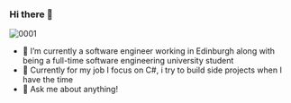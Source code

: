### Hi there 👋

![0001]([https://user-images.githubusercontent.com/55937209/229310276-f500ff3c-a5c8-40ce-8f58-5b2cdeb0d6f6.gif](https://media1.tenor.com/m/HYBKG4ZNb5AAAAAC/everything-is-fine-itsfine.gif))


- 🌱 I’m currently a software engineer working in Edinburgh along with being a full-time software engineering university student
- 🚀 Currently for my job I focus on C#, i try to build side projects when I have the time
- 💬 Ask me about anything!
